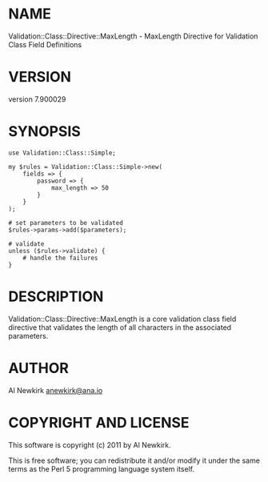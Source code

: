 # NAME

Validation::Class::Directive::MaxLength - MaxLength Directive for Validation Class Field Definitions

# VERSION

version 7.900029

# SYNOPSIS

    use Validation::Class::Simple;

    my $rules = Validation::Class::Simple->new(
        fields => {
            password => {
                max_length => 50
            }
        }
    );

    # set parameters to be validated
    $rules->params->add($parameters);

    # validate
    unless ($rules->validate) {
        # handle the failures
    }

# DESCRIPTION

Validation::Class::Directive::MaxLength is a core validation class field
directive that validates the length of all characters in the associated
parameters.

# AUTHOR

Al Newkirk <anewkirk@ana.io>

# COPYRIGHT AND LICENSE

This software is copyright (c) 2011 by Al Newkirk.

This is free software; you can redistribute it and/or modify it under
the same terms as the Perl 5 programming language system itself.
